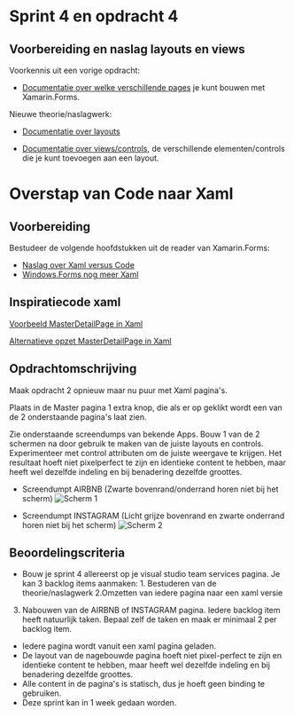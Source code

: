 # Sprint 4 en opdracht 4

## Voorbereiding en naslag layouts en views

Voorkennis uit een vorige opdracht:
- [Documentatie over welke verschillende pages](https://developer.xamarin.com/guides/xamarin-forms/controls/pages/) je kunt bouwen met Xamarin.Forms.

Nieuwe theorie/naslagwerk:
- [Documentatie over layouts](https://developer.xamarin.com/guides/xamarin-forms/user-interface/controls/layouts/)

- [Documentatie over views/controls](https://developer.xamarin.com/guides/xamarin-forms/controls/views/), de verschillende elementen/controls die je kunt toevoegen aan een layout. 

 
# Overstap van Code naar Xaml

## Voorbereiding 

Bestudeer de volgende hoofdstukken uit de reader van Xamarin.Forms:
- [Naslag over Xaml versus Code](https://elo.kw1c.nl/CMS/Studie/811%20ICT-Academie/811%20VakkenInhoud/%5BB.29%20INFi%5D%20Informatica%20instructie/Productie/01.%20Reader/BookPreview2-Ch07-Rel0203.pdf)
- [Windows.Forms nog meer Xaml](https://elo.kw1c.nl/CMS/Studie/811%20ICT-Academie/811%20VakkenInhoud/%5BB.29%20INFi%5D%20Informatica%20instructie/Productie/01.%20Reader/BookPreview2-Ch08-Rel0203.pdf)

## Inspiratiecode xaml

[Voorbeeld MasterDetailPage in Xaml](https://gist.github.com/saebuabu/b17b9516c8718cf930506172cac70b11)

[Alternatieve opzet MasterDetailPage in Xaml](https://gist.github.com/saebuabu/db34623129588559bbb0a6ed7e3c9c96)

## Opdrachtomschrijving

Maak opdracht 2 opnieuw maar nu puur met Xaml pagina's.

Plaats in de Master pagina 1 extra knop, die als er op geklikt wordt een van de 2 onderstaande pagina's laat zien.

Zie onderstaande screendumps van bekende Apps. Bouw 1 van de 2 schermen na door gebruik te maken van de juiste layouts en controls.
Experimenteer met control attributen om de juiste weergave te krijgen. Het resultaat hoeft niet pixelperfect te zijn en identieke content te hebben, maar heeft wel dezelfde indeling en bij benadering dezelfde groottes.

- Screendumpt AIRBNB (Zwarte bovenrand/onderrand horen niet bij het scherm)
![Scherm 1](https://github.com/ictacademiekw1c/opdrachten-repository/blob/master/xamarin/images/scherm1.png?raw=true)
 
- Screendumpt INSTAGRAM (Licht grijze bovenrand en zwarte onderrand horen niet bij het scherm)
![Scherm 2](https://github.com/ictacademiekw1c/opdrachten-repository/blob/master/xamarin/images/scherm2.png?raw=true)


## Beoordelingscriteria
- Bouw je sprint 4 allereerst op je visual studio team services pagina. Je kan 3 backlog items aanmaken: 1. Bestuderen van de theorie/naslagwerk 2.Omzetten van iedere pagina naar een xaml versie <br>
3) Nabouwen van de AIRBNB of INSTAGRAM pagina. Iedere backlog item heeft natuurlijk taken. Bepaal zelf de taken en maak er minimaal 2 per backlog item.  
- Iedere pagina wordt vanuit een xaml pagina geladen.
- De layout van de nagebouwde pagina hoeft niet pixel-perfect te zijn en identieke content te hebben, maar heeft wel dezelfde indeling en bij benadering dezelfde groottes.
- Alle content in de pagina's is statisch, dus je hoeft geen binding te gebruiken.
- Deze sprint kan in 1 week gedaan worden.
 
